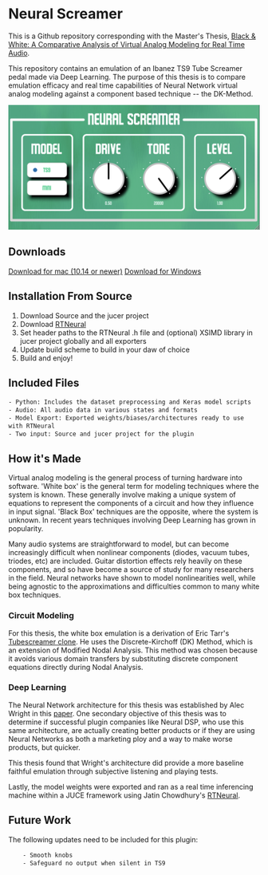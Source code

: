 
# Neural Screamer
This is a Github repository corresponding with the Master's Thesis, [Black & White: A Comparative Analysis of Virtual Analog Modeling for Real Time Audio](https://github.com/tgarvs/NeuralScreamer/blob/main/Paper.pdf). 

This repository contains an emulation of an Ibanez TS9 Tube Screamer pedal made via Deep Learning. The purpose of this thesis is to compare emulation efficacy and real time capabilities of Neural Network virtual analog modeling against a component based technique -- the DK-Method.



![Screenshot of Plugin](https://github.com/tgarvs/NeuralScreamer/blob/main/neuralScreamerUI.png "Neural Screamer UI")



## Downloads

[Download for mac (10.14 or newer)](https://github.com/tgarvs/NeuralScreamer/releases/download/v.2.0.2/NeuralScreamerInstaller.pkg)
[Download for Windows](https://github.com/tgarvs/NeuralScreamer/releases/download/v.2.0.2/NeuralScreamerInstaller.pkg)



## Installation From Source
1. Download Source and the jucer project
2. Download [RTNeural](https://github.com/jatinchowdhury18/RTNeural)
3. Set header paths to the RTNeural .h file  and (optional) XSIMD library in jucer project globally and all exporters
4. Update build scheme to build in your daw of choice
5. Build and enjoy!



## Included Files
    - Python: Includes the dataset preprocessing and Keras model scripts
    - Audio: All audio data in various states and formats
    - Model Export: Exported weights/biases/architectures ready to use with RTNeural
    - Two input: Source and jucer project for the plugin



## How it's Made
Virtual analog modeling is the general process of turning hardware into software. 'White box' is the general term for modeling techniques where the system is known. These generally involve making a unique system of equations to represent the components of a circuit and how they influence in input signal. 'Black Box' techniques are the opposite, where the system is unknown. In recent years techniques involving Deep Learning has grown in popularity.

Many audio systems are straightforward to model, but can become increasingly difficult when nonlinear components (diodes, vacuum tubes, triodes, etc) are included. Guitar distortion effects rely heavily on these components, and so have become a source of study for many researchers in the field. Neural networks have shown to model nonlinearities well, while being agnostic to the approximations and difficulties common to many white box techniques.

### Circuit Modeling
For this thesis, the white box emulation is a derivation of Eric Tarr's [Tubescreamer clone](https://github.com/erictarrbelmont/TSPedal/tree/CompletedPlugin). He uses the Discrete-Kirchoff (DK) Method, which is an extension of Modified Nodal Analysis. This method was chosen because it avoids various domain transfers by substituting discrete component equations directly during Nodal Analysis.



### Deep Learning
The Neural Network architecture for this thesis was established by Alec Wright in this [paper](https://www.mdpi.com/2076-3417/10/3/766). One secondary objective of this thesis was to determine if successful plugin companies like Neural DSP, who use this same architecture, are actually creating better products or if they are using Neural Networks as both a marketing ploy and a way to make worse products, but quicker. 

This thesis found that Wright's architecture did provide a more baseline faithful emulation through subjective listening and playing tests.

Lastly, the model weights were exported and ran as a real time inferencing machine within a JUCE framework using Jatin Chowdhury's [RTNeural](https://github.com/jatinchowdhury18/RTNeural).
 


## Future Work
The following updates need to be included for this plugin:

        - Smooth knobs
        - Safeguard no output when silent in TS9

